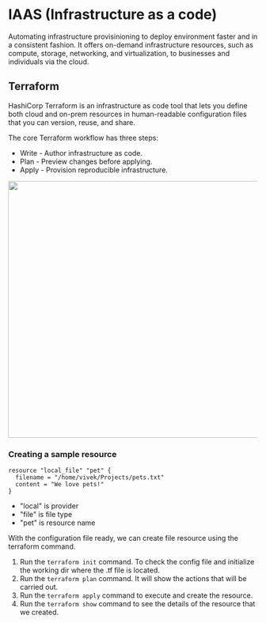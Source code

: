 # IAAS (Infrastructure as a code)
Automating infrastructure provisinioning to deploy environment faster and in a consistent fashion. It offers on-demand infrastructure resources, such as compute, storage, networking, and virtualization, to businesses and individuals via the cloud.

## Terraform 
HashiCorp Terraform is an infrastructure as code tool that lets you define both cloud and on-prem resources in human-readable configuration files that you can version, reuse, and share.

The core Terraform workflow has three steps:

+ Write - Author infrastructure as code.
+ Plan - Preview changes before applying.
+ Apply - Provision reproducible infrastructure.



<img src="https://developer.hashicorp.com/_next/image?url=https%3A%2F%2Fcontent.hashicorp.com%2Fapi%2Fassets%3Fproduct%3Dterraform%26version%3Dv1.4.6%26asset%3Dwebsite%252Fimg%252Fdocs%252Fintro-terraform-workflow.png%26width%3D2038%26height%3D1773&w=2048&q=75" width="520">

### Creating a sample resource

```
resource "local_file" "pet" {
  filename = "/home/vivek/Projects/pets.txt"
  content = "We love pets!"
}
```
+ "local" is provider </br>
+ "file" is file type </br>
+ "pet" is resource name </br>

With the configuration file ready, we can create file resource using the terraform command. 
1) Run the `terraform init` command. To check the config file and initialize the working dir where the .tf file is located.
2) Run the `terraform plan` command. It will show the actions that will be carried out.
3) Run the `terraform apply` command to execute and create the resource.
4) Run the `terraform show` command to see the details of the resource that we created.
